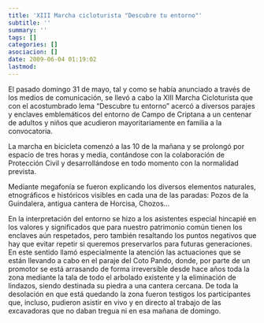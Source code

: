 ```yaml
---
title: 'XIII Marcha cicloturista "Descubre tu entorno"'
subtitle: ''
summary: ''
tags: []
categories: []
asociacion: []
date: 2009-06-04 01:19:02
lastmod:
---
```


El pasado domingo 31 de mayo, tal y como se había anunciado a través de los medios de comunicación, se llevó a cabo la XIII Marcha Cicloturista que con el acostumbrado lema “Descubre tu entorno” acercó a diversos parajes y enclaves emblemáticos del entorno de Campo de Criptana a un centenar de adultos y niños que acudieron mayoritariamente en familia a la convocatoria.

La marcha en bicicleta comenzó a las 10 de la mañana y se prolongó por espacio de tres horas y media, contándose con la colaboración de Protección Civil y desarrollándose en todo momento con la normalidad prevista.

Mediante megafonía se fueron explicando los diversos elementos naturales, etnográficos e históricos visibles en cada una de las paradas: Pozos de la Guindalera, antigua cantera de Horcisa, Chozos… 

En la interpretación del entorno se hizo a los asistentes especial hincapié en los valores y significados que para nuestro patrimonio común tienen los enclaves aún respetados, pero también resaltando los puntos negativos que hay que evitar repetir si queremos preservarlos para futuras generaciones. En este sentido llamó especialmente la atención las actuaciones que se están llevando a cabo en el paraje del Coto Pando, donde, por parte de un promotor se está arrasando de forma irreversible desde hace años toda la zona mediante la tala de todo el arbolado existente y la eliminación de lindazos, siendo destinada su piedra a una cantera cercana. De toda la desolación en que está quedando la zona fueron testigos los participantes que, incluso, pudieron asistir en vivo y en directo al trabajo de las excavadoras que no daban tregua ni en esa mañana de domingo.